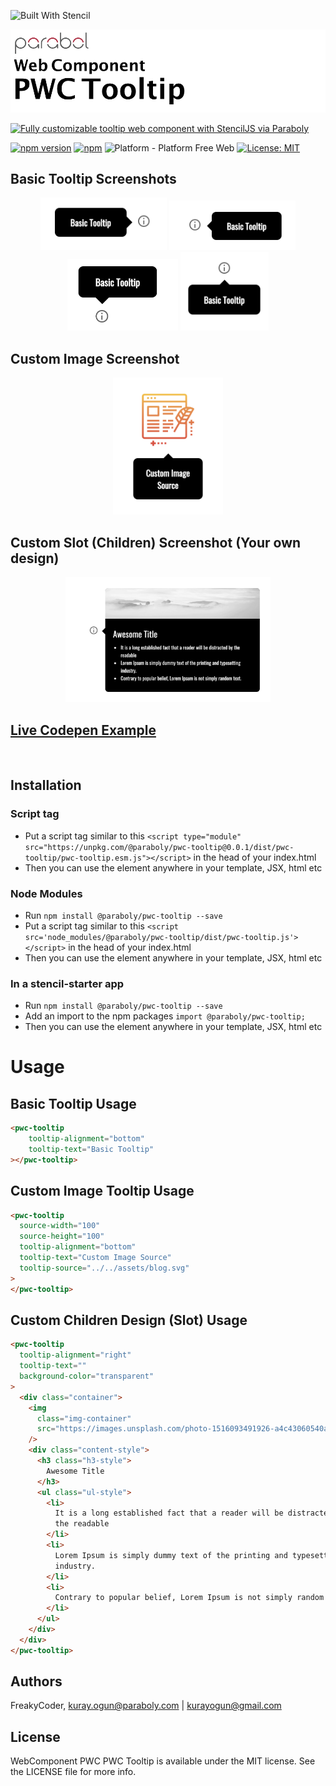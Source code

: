 ![Built With Stencil](https://img.shields.io/badge/-Built%20With%20Stencil-16161d.svg?logo=data%3Aimage%2Fsvg%2Bxml%3Bbase64%2CPD94bWwgdmVyc2lvbj0iMS4wIiBlbmNvZGluZz0idXRmLTgiPz4KPCEtLSBHZW5lcmF0b3I6IEFkb2JlIElsbHVzdHJhdG9yIDE5LjIuMSwgU1ZHIEV4cG9ydCBQbHVnLUluIC4gU1ZHIFZlcnNpb246IDYuMDAgQnVpbGQgMCkgIC0tPgo8c3ZnIHZlcnNpb249IjEuMSIgaWQ9IkxheWVyXzEiIHhtbG5zPSJodHRwOi8vd3d3LnczLm9yZy8yMDAwL3N2ZyIgeG1sbnM6eGxpbms9Imh0dHA6Ly93d3cudzMub3JnLzE5OTkveGxpbmsiIHg9IjBweCIgeT0iMHB4IgoJIHZpZXdCb3g9IjAgMCA1MTIgNTEyIiBzdHlsZT0iZW5hYmxlLWJhY2tncm91bmQ6bmV3IDAgMCA1MTIgNTEyOyIgeG1sOnNwYWNlPSJwcmVzZXJ2ZSI%2BCjxzdHlsZSB0eXBlPSJ0ZXh0L2NzcyI%2BCgkuc3Qwe2ZpbGw6I0ZGRkZGRjt9Cjwvc3R5bGU%2BCjxwYXRoIGNsYXNzPSJzdDAiIGQ9Ik00MjQuNywzNzMuOWMwLDM3LjYtNTUuMSw2OC42LTkyLjcsNjguNkgxODAuNGMtMzcuOSwwLTkyLjctMzAuNy05Mi43LTY4LjZ2LTMuNmgzMzYuOVYzNzMuOXoiLz4KPHBhdGggY2xhc3M9InN0MCIgZD0iTTQyNC43LDI5Mi4xSDE4MC40Yy0zNy42LDAtOTIuNy0zMS05Mi43LTY4LjZ2LTMuNkgzMzJjMzcuNiwwLDkyLjcsMzEsOTIuNyw2OC42VjI5Mi4xeiIvPgo8cGF0aCBjbGFzcz0ic3QwIiBkPSJNNDI0LjcsMTQxLjdIODcuN3YtMy42YzAtMzcuNiw1NC44LTY4LjYsOTIuNy02OC42SDMzMmMzNy45LDAsOTIuNywzMC43LDkyLjcsNjguNlYxNDEuN3oiLz4KPC9zdmc%2BCg%3D%3D&colorA=16161d&style=for-the-badge)

<img alt="WebComponent PWC Tooltip" src="assets/logo.png" width="1050"/>


[![Fully customizable tooltip web component with StencilJS via Paraboly](https://img.shields.io/badge/-Fully%20customizable%20tooltip%20web%20component%20with%20StencilJS%20via%20Paraboly-lightgrey?style=for-the-badge)](https://github.com/Paraboly/pwc-tooltip)


[![npm version](https://img.shields.io/npm/v/@paraboly/pwc-tooltip.svg?style=for-the-badge)](https://www.npmjs.com/package/@paraboly/pwc-tooltip)
[![npm](https://img.shields.io/npm/dt/@paraboly/pwc-tooltip.svg?style=for-the-badge)](https://www.npmjs.com/package/@paraboly/pwc-tooltip)
![Platform - Platform Free Web](https://img.shields.io/badge/-Web%20%7C%20Platform%20Free-blue?style=for-the-badge)
[![License: MIT](https://img.shields.io/badge/License-MIT-green.svg?style=for-the-badge)](https://opensource.org/licenses/MIT)



## Basic Tooltip Screenshots 

<p align="center">
  <img alt="WebComponent PWC Tooltip" src="assets/basic-left.png" width="40%" height="40%" />
  <img alt="WebComponent PWC Tooltip" src="assets/basic-right.png" width="40%" height="40%" />
  <img alt="WebComponent PWC Tooltip" src="assets/basic-top.png" width="35%" height="35%" />
  <img alt="WebComponent PWC Tooltip" src="assets/basic-bottom.png" width="28%" height="28%" />
</p>

## Custom Image Screenshot

<p align="center">
  <img alt="WebComponent PWC Tooltip" src="assets/custom-image.png" width="35%" height="35%" />
</p>


## Custom Slot (Children) Screenshot (Your own design)

<p align="center">
  <img alt="WebComponent PWC Tooltip" src="assets/custom-slot.png" width="65%" height="65%" />
</p>


## [Live Codepen Example](https://codepen.io/wrathchaos/pen/jOOBKqr)

</br>

## Installation

### Script tag

- Put a script tag similar to this `<script	type="module" src="https://unpkg.com/@paraboly/pwc-tooltip@0.0.1/dist/pwc-tooltip/pwc-tooltip.esm.js"></script>` in the head of your index.html
- Then you can use the element anywhere in your template, JSX, html etc

### Node Modules
- Run `npm install @paraboly/pwc-tooltip --save`
- Put a script tag similar to this `<script src='node_modules/@paraboly/pwc-tooltip/dist/pwc-tooltip.js'></script>` in the head of your index.html
- Then you can use the element anywhere in your template, JSX, html etc

### In a stencil-starter app
- Run `npm install @paraboly/pwc-tooltip --save`
- Add an import to the npm packages `import @paraboly/pwc-tooltip;`
- Then you can use the element anywhere in your template, JSX, html etc


# Usage

## Basic Tooltip Usage

```html
<pwc-tooltip
    tooltip-alignment="bottom"
    tooltip-text="Basic Tooltip"
></pwc-tooltip>
```

## Custom Image Tooltip Usage

```html
<pwc-tooltip
  source-width="100"
  source-height="100"
  tooltip-alignment="bottom"
  tooltip-text="Custom Image Source"
  tooltip-source="../../assets/blog.svg"
>
</pwc-tooltip>
```

## Custom Children Design (Slot) Usage

```html
<pwc-tooltip
  tooltip-alignment="right"
  tooltip-text=""
  background-color="transparent"
>
  <div class="container">
    <img
      class="img-container"
      src="https://images.unsplash.com/photo-1516093491926-a4c43060540a?ixlib=rb-1.2.1&ixid=eyJhcHBfaWQiOjEyMDd9&auto=format&fit=crop&w=2709&q=80"
    />
    <div class="content-style">
      <h3 class="h3-style">
        Awesome Title
      </h3>
      <ul class="ul-style">
        <li>
          It is a long established fact that a reader will be distracted by
          the readable
        </li>
        <li>
          Lorem Ipsum is simply dummy text of the printing and typesetting
          industry.
        </li>
        <li>
          Contrary to popular belief, Lorem Ipsum is not simply random text.
        </li>
      </ul>
    </div>
  </div>
</pwc-tooltip>
```

## Authors

FreakyCoder, kuray.ogun@paraboly.com | kurayogun@gmail.com

## License

WebComponent PWC PWC Tooltip is available under the MIT license. See the LICENSE file for more info.
